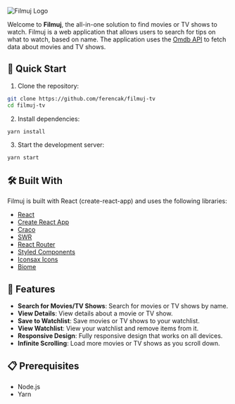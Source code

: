 ![Filmuj Logo](https://i.imgur.com/5HgBkOR.png)

Welcome to **Filmuj**, the all-in-one solution to find movies or TV shows to watch. Filmuj is a web application that allows users to search for tips on what to watch, based on name. The application uses the [Omdb API](https://www.omdbapi.com/) to fetch data about movies and TV shows.

## 🚀 Quick Start

1. Clone the repository:

```bash
git clone https://github.com/ferencak/filmuj-tv
cd filmuj-tv
```

2. Install dependencies:

```bash
yarn install
```

3. Start the development server:

```bash
yarn start
```

## 🛠️ Built With
Filmuj is built with React (create-react-app) and uses the following libraries:

- [React](https://react.dev/)
- [Create React App](https://create-react-app.dev/)
- [Craco](https://craco.js.org/)
- [SWR](https://swr.vercel.app/)
- [React Router](https://reactrouter.com/)
- [Styled Components](https://styled-components.com/)
- [Iconsax Icons](https://iconsax-react.pages.dev/)
- [Biome](https://biomejs.dev/)

## 🌟 Features

- **Search for Movies/TV Shows**: Search for movies or TV shows by name.
- **View Details**: View details about a movie or TV show.
- **Save to Watchlist**: Save movies or TV shows to your watchlist.
- **View Watchlist**: View your watchlist and remove items from it.
- **Responsive Design**: Fully responsive design that works on all devices.
- **Infinite Scrolling**: Load more movies or TV shows as you scroll down.

## 📋 Prerequisites

- Node.js
- Yarn
